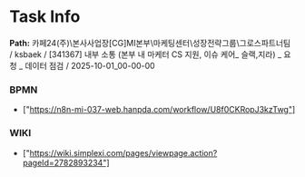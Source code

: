 # Task Info

**Path:** 카페24(주)\본사사업장\[CG]MI본부\마케팅센터\성장전략그룹\그로스파트너팀 / ksbaek / [341367] 내부 소통 (본부 내 마케터 CS 지원, 이슈 케어_ 슬랙,지라) _ 요청 _ 데이터 점검 / 2025-10-01_00-00-00

### BPMN
- ["https://n8n-mi-037-web.hanpda.com/workflow/U8f0CKRopJ3kzTwg"]

### WIKI
- ["https://wiki.simplexi.com/pages/viewpage.action?pageId=2782893234"]

